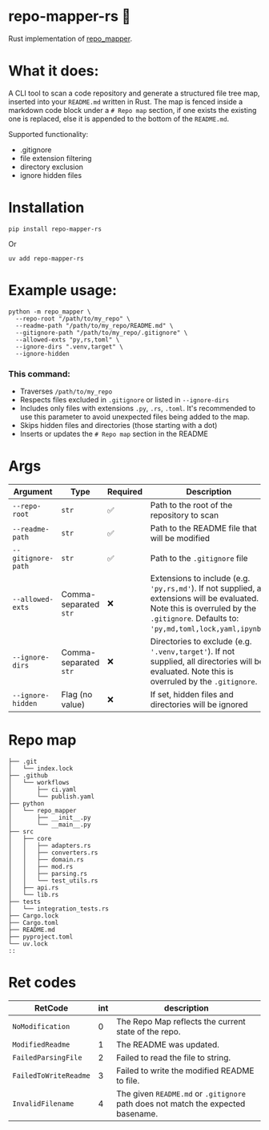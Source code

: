 # repo-mapper-rs 🦀
Rust implementation of [repo_mapper](https://github.com/second-ed/repo_mapper).

# What it does:
A CLI tool to scan a code repository and generate a structured file tree map, inserted into your `README.md` written in Rust.
The map is fenced inside a markdown code block under a `# Repo map` section, if one exists the existing one is replaced, else it is appended to the bottom of the `README.md`.

Supported functionality:
- .gitignore
- file extension filtering
- directory exclusion
- ignore hidden files

# Installation
```shell
pip install repo-mapper-rs
```
Or
```shell
uv add repo-mapper-rs
```

# Example usage:
```shell
python -m repo_mapper \
  --repo-root "/path/to/my_repo" \
  --readme-path "/path/to/my_repo/README.md" \
  --gitignore-path "/path/to/my_repo/.gitignore" \
  --allowed-exts "py,rs,toml" \
  --ignore-dirs ".venv,target" \
  --ignore-hidden
```
### This command:

- Traverses `/path/to/my_repo`
- Respects files excluded in `.gitignore` or listed in `--ignore-dirs`
- Includes only files with extensions `.py`, `.rs`, `.toml`. It's recommended to use this parameter to avoid unexpected files being added to the map.
- Skips hidden files and directories (those starting with a dot)
- Inserts or updates the `# Repo map` section in the README

# Args
| Argument           | Type                  | Required | Description                                          |
| ------------------ | --------------------- | -------- | ---------------------------------------------------- |
| `--repo-root`      | `str`                 | ✅    | Path to the root of the repository to scan           |
| `--readme-path`    | `str`                 | ✅    | Path to the README file that will be modified        |
| `--gitignore-path` | `str`                 | ✅    | Path to the `.gitignore` file                        |
| `--allowed-exts`   | Comma-separated `str` | ❌    | Extensions to include (e.g. `'py,rs,md'`). If not supplied, all extensions will be evaluated. Note this is overruled by the `.gitignore`. Defaults to: `'py,md,toml,lock,yaml,ipynb'`.             |
| `--ignore-dirs`    | Comma-separated `str` | ❌    | Directories to exclude (e.g. `'.venv,target'`). If not supplied, all directories will be evaluated. Note this is overruled by the `.gitignore`.          |
| `--ignore-hidden`  | Flag (no value)       | ❌     | If set, hidden files and directories will be ignored |


# Repo map
```
├── .git
│   └── index.lock
├── .github
│   └── workflows
│       ├── ci.yaml
│       └── publish.yaml
├── python
│   └── repo_mapper
│       ├── __init__.py
│       └── __main__.py
├── src
│   ├── core
│   │   ├── adapters.rs
│   │   ├── converters.rs
│   │   ├── domain.rs
│   │   ├── mod.rs
│   │   ├── parsing.rs
│   │   └── test_utils.rs
│   ├── api.rs
│   └── lib.rs
├── tests
│   └── integration_tests.rs
├── Cargo.lock
├── Cargo.toml
├── README.md
├── pyproject.toml
└── uv.lock
::
```

# Ret codes
| RetCode               | int | description           |
| ----------------------| --- | --------------------- |
| `NoModification`      | 0   | The Repo Map reflects the current state of the repo. |
| `ModifiedReadme`      | 1   | The README was updated. |
| `FailedParsingFile`   | 2   | Failed to read the file to string. |
| `FailedToWriteReadme` | 3   | Failed to write the modified README to file. |
| `InvalidFilename`     | 4   | The given `README.md` or `.gitignore` path does not match the expected basename. |
